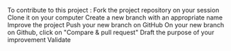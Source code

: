 To contribute to this project :
    Fork the project repository on your session
    Clone it on your computer
    Create a new branch with an appropriate name
    Improve the project
    Push your new branch on GitHub
    On your new branch on Github, click on "Compare & pull request"
    Draft the purpose of your improvement
    Validate